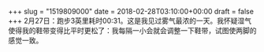 +++
slug = "1519809000"
date = 2018-02-28T03:10:00+00:00
draft = false
+++
2月27日：跑步3英里耗时00:31。这是我见过雾气最浓的一天。我怀疑湿气使得我的鞋带变得比平时更松了：我每隔一小会就会调整一下鞋带，试图使两脚的感觉一致。